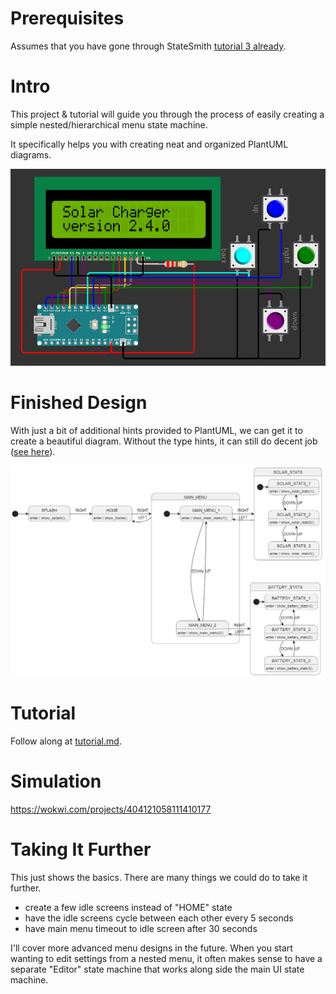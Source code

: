 # Prerequisites
Assumes that you have gone through StateSmith [tutorial 3 already](https://github.com/StateSmith/tutorial-3).

# Intro
This project & tutorial will guide you through the process of easily creating a simple nested/hierarchical menu state machine.

It specifically helps you with creating neat and organized PlantUML diagrams.

![](docs/sim.png)
<!-- 
## Menu UI Layout
```
STATUS: charging
BATTERY: 80%

MAIN MENU 1/2
> solar stats

	SOLAR STATS 1/3
	voltage: 14.5

	SOLAR STATS 2/3
	amperage: 1.3

	SOLAR STATS 3/3
	time: 3h 16min

MAIN MENU 2/2
> battery stats

	BATTERY STAT 1/3
	voltage: 13.1

	BATTERY STAT 2/3
	amperage: -1.3

	BATTERY STAT 3/3
	amp hours: 35.1
```
-->

# Finished Design
With just a bit of additional hints provided to PlantUML, we can get it to create a beautiful diagram. Without the type hints, it can still do decent job ([see here](./docs/alternate.md)).

![](docs/finished-design.png)

# Tutorial
Follow along at [tutorial.md](./tutorial.md).

# Simulation
https://wokwi.com/projects/404121058111410177

# Taking It Further
This just shows the basics. There are many things we could do to take it further.

* create a few idle screens instead of "HOME" state
* have the idle screens cycle between each other every 5 seconds
* have main menu timeout to idle screen after 30 seconds

I'll cover more advanced menu designs in the future. When you start wanting to edit settings from a nested menu, it often makes sense to have a separate "Editor" state machine that works along side the main UI state machine.
